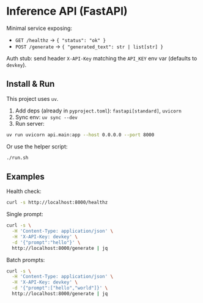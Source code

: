 # Inference API (FastAPI)

Minimal service exposing:

- `GET /healthz` → `{ "status": "ok" }`
- `POST /generate` → `{ "generated_text": str | list[str] }`

Auth stub: send header `X-API-Key` matching the `API_KEY` env var (defaults to `devkey`).

## Install & Run

This project uses `uv`.

1) Add deps (already in `pyproject.toml`): `fastapi[standard]`, `uvicorn`
2) Sync env: `uv sync --dev`
3) Run server:

```bash
uv run uvicorn api.main:app --host 0.0.0.0 --port 8000
```

Or use the helper script:

```bash
./run.sh
```

## Examples

Health check:

```bash
curl -s http://localhost:8000/healthz
```

Single prompt:

```bash
curl -s \
  -H 'Content-Type: application/json' \
  -H 'X-API-Key: devkey' \
  -d '{"prompt":"hello"}' \
  http://localhost:8000/generate | jq
```

Batch prompts:

```bash
curl -s \
  -H 'Content-Type: application/json' \
  -H 'X-API-Key: devkey' \
  -d '{"prompt":["hello","world"]}' \
  http://localhost:8000/generate | jq
```

